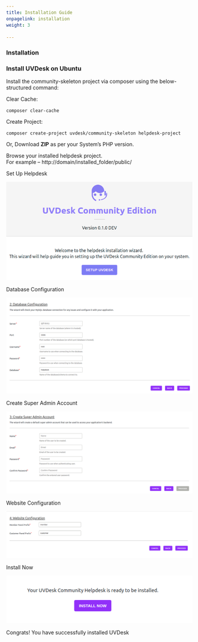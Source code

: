 ```yaml
---
title: Installation Guide
onpagelink: installation
weight: 3

---
```


### Installation

### Install UVDesk on Ubuntu

Install the community-skeleton project via composer using the below-structured command:

Clear Cache:

 ```
 composer clear-cache
```

Create Project:

 ```
composer create-project uvdesk/community-skeleton helpdesk-project
```

Or, Download **ZIP** as per your System’s PHP version.

Browse your installed helpdesk project.  
For example – http://domain/installed\_folder/public/

Set Up Helpdesk

![UVDesk Community Edition Setup](/images/setup.png)

Database Configuration

![UVDesk Database Configuration](/images/database.png)

Create Super Admin Account

![UVDesk Super Admin Setup](/images/super-admin.png)

Website Configuration

![UVDesk Website Configuration](/images/config.png)

Install Now

![UVDesk Ready to Install](/images/installnow.png)

Congrats! You have successfully installed UVDesk